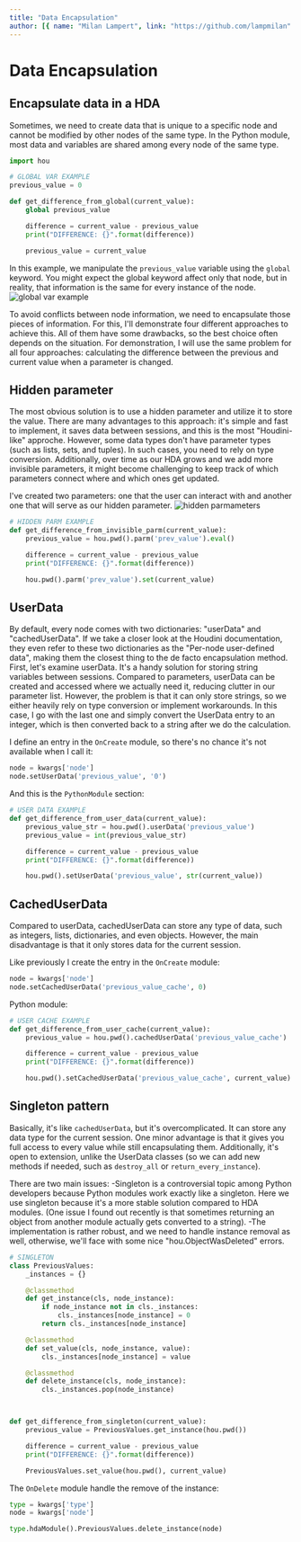 ```yaml
---
title: "Data Encapsulation"
author: [{ name: "Milan Lampert", link: "https://github.com/lampmilan" }]
---
```


# Data Encapsulation

## Encapsulate data in a HDA

Sometimes, we need to create data that is unique to a specific node and cannot be modified by other nodes of the same type.
In the Python module, most data and variables are shared among every node of the same type.

```python
import hou

# GLOBAL VAR EXAMPLE
previous_value = 0

def get_difference_from_global(current_value):
    global previous_value

    difference = current_value - previous_value
    print("DIFFERENCE: {}".format(difference))

    previous_value = current_value
```

In this example, we manipulate the `previous_value` variable using the `global` keyword. You might expect the global keyword affect only that node, but in reality, that information is the same for every instance of the node.
![global var example](img/DataEncapsulation/1.gif)

To avoid conflicts between node information, we need to encapsulate those pieces of information. For this, I'll demonstrate four different approaches to achieve this. All of them have some drawbacks, so the best choice often depends on the situation.
For demonstration, I will use the same problem for all four approaches: calculating the difference between the previous and current value when a parameter is changed.

## Hidden parameter

The most obvious solution is to use a hidden parameter and utilize it to store the value. There are many advantages to this approach: it's simple and fast to implement, it saves data between sessions, and this is the most "Houdini-like" approche. However, some data types don't have parameter types (such as lists, sets, and tuples). In such cases, you need to rely on type conversion. Additionally, over time as our HDA grows and we add more invisible parameters, it might become challenging to keep track of which parameters connect where and which ones get updated.

I've created two parameters: one that the user can interact with and another one that will serve as our hidden parameter.
![hidden parmameters](img/DataEncapsulation/2.png)

```python
# HIDDEN PARM EXAMPLE
def get_difference_from_invisible_parm(current_value):
    previous_value = hou.pwd().parm('prev_value').eval()

    difference = current_value - previous_value
    print("DIFFERENCE: {}".format(difference))

    hou.pwd().parm('prev_value').set(current_value)
```

## UserData

By default, every node comes with two dictionaries: "userData" and "cachedUserData". If we take a closer look at the Houdini documentation, they even refer to these two dictionaries as the "Per-node user-defined data", making them the closest thing to the de facto encapsulation method. First, let's examine userData. It's a handy solution for storing string variables between sessions. Compared to parameters, userData can be created and accessed where we actually need it, reducing clutter in our parameter list. However, the problem is that it can only store strings, so we either heavily rely on type conversion or implement workarounds. In this case, I go with the last one and simply convert the UserData entry to an integer, which is then converted back to a string after we do the calculation.

I define an entry in the `OnCreate` module, so there's no chance it's not available when I call it:

```python
node = kwargs['node']
node.setUserData('previous_value', '0')
```

And this is the `PythonModule` section:

```python
# USER DATA EXAMPLE
def get_difference_from_user_data(current_value):
    previous_value_str = hou.pwd().userData('previous_value')
    previous_value = int(previous_value_str)

    difference = current_value - previous_value
    print("DIFFERENCE: {}".format(difference))

    hou.pwd().setUserData('previous_value', str(current_value))
```

## CachedUserData

Compared to userData, cachedUserData can store any type of data, such as integers, lists, dictionaries, and even objects. However, the main disadvantage is that it only stores data for the current session.

Like previously I create the entry in the `OnCreate` module:

```python
node = kwargs['node']
node.setCachedUserData('previous_value_cache', 0)
```

Python module:

```python
# USER CACHE EXAMPLE
def get_difference_from_user_cache(current_value):
    previous_value = hou.pwd().cachedUserData('previous_value_cache')

    difference = current_value - previous_value
    print("DIFFERENCE: {}".format(difference))

    hou.pwd().setCachedUserData('previous_value_cache', current_value)
```

## Singleton pattern

Basically, it's like `cachedUserData`, but it's overcomplicated. It can store any data type for the current session. One minor advantage is that it gives you full access to every value while still encapsulating them. Additionally, it's open to extension, unlike the UserData classes (so we can add new methods if needed, such as `destroy_all` or `return_every_instance`).

There are two main issues:
-Singleton is a controversial topic among Python developers because Python modules work exactly like a singleton. Here we use singleton because it's a more stable solution compared to HDA modules. (One issue I found out recently is that sometimes returning an object from another module actually gets converted to a string).
-The implementation is rather robust, and we need to handle instance removal as well, otherwise, we'll face with some nice "hou.ObjectWasDeleted" errors.

```python
# SINGLETON
class PreviousValues:
    _instances = {}

    @classmethod
    def get_instance(cls, node_instance):
        if node_instance not in cls._instances:
            cls._instances[node_instance] = 0
        return cls._instances[node_instance]

    @classmethod
    def set_value(cls, node_instance, value):
        cls._instances[node_instance] = value

    @classmethod
    def delete_instance(cls, node_instance):
        cls._instances.pop(node_instance)



def get_difference_from_singleton(current_value):
    previous_value = PreviousValues.get_instance(hou.pwd())

    difference = current_value - previous_value
    print("DIFFERENCE: {}".format(difference))

    PreviousValues.set_value(hou.pwd(), current_value)
```

The `OnDelete` module handle the remove of the instance:

```python
type = kwargs['type']
node = kwargs['node']

type.hdaModule().PreviousValues.delete_instance(node)
```
